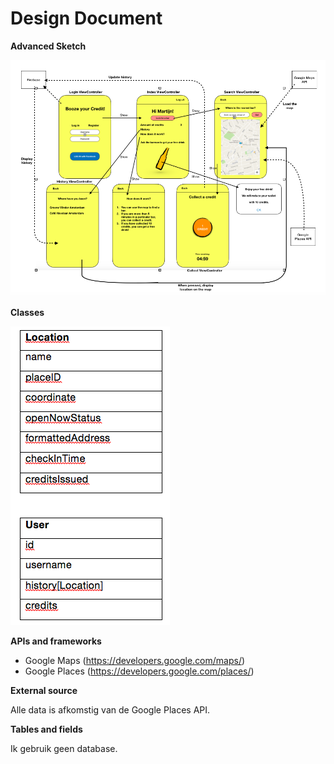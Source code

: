 # Design Document

**Advanced Sketch**

![](https://raw.githubusercontent.com/MartijnBlauw/Project/master/doc/Advanced%20Sketch.png)

**Classes**

![](https://raw.githubusercontent.com/MartijnBlauw/Project/master/doc/Classes.png)

**APIs and frameworks**

- Google Maps (https://developers.google.com/maps/)
- Google Places (https://developers.google.com/places/)

**External source**

Alle data is afkomstig van de Google Places API.

**Tables and fields**

Ik gebruik geen database.
